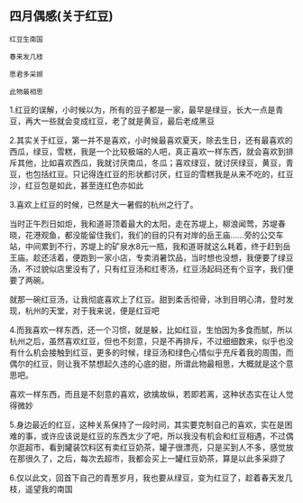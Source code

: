 ## 四月偶感(关于红豆) ##

    红豆生南国  
    
    春来发几枝  
    
    愿君多采撷  
    
    此物最相思



1.红豆的误解，小时候以为，所有的豆子都是一家，最早是绿豆，长大一点是青豆，再大一些就会变成红豆，老了就是黄豆，最后老成黑豆



2.其实关于红豆，第一并不是喜欢，小时候最喜欢夏天，除去生日，还有最喜欢的西瓜，绿豆，雪糕，我是一个比较极端的人吧，真正喜欢一样东西，就会喜欢到排斥其他，比如喜欢西瓜，我就讨厌南瓜，冬瓜；喜欢绿豆，就讨厌绿豆，黄豆，青豆，也包括红豆。只记得连红豆的形状都讨厌，红豆的雪糕我是从来不吃的，红豆沙，红豆包是如此，甚至连红色亦如此



3.喜欢上红豆的时候，已然是大一暑假的杭州之行了。

当时正午烈日如炬，我和道哥顶着最大的太阳，走在苏堤上，柳浪闻莺，苏堤春晓，花港观鱼，都没能留住我们，我们的目的只有对岸的岳王庙……旁的公交车站，中间累到不行，苏堤上的矿泉水8元一瓶，我和道哥就这么耗着，终于赶到岳王庙。趁还活着，便跑到一家小店，专卖消暑饮品，当时想也没想，我便要了绿豆汤，不过貌似店里没有了，只有红豆汤和红枣汤，红豆汤起码还有个豆字，我们便要了两碗。



就那一碗红豆汤，让我彻底喜欢上了红豆。甜到柔舌彻骨，冰到目明心清，登时发现，杭州的天堂，对于我来说，便是红豆吧



4.而我喜欢一样东西，还一个习惯，就是躲，比如红豆，生怕因为多食而腻，所以杭州之后，虽然喜欢红豆，但也不刻意，只是不再排斥，不过细细数来，似乎也没有什么机会接触到红豆，更多的时候，绿豆汤和绿色心情似乎充斥着我的周围，而偶尔的红豆，则让我不禁想起久违的心底的甜，所谓此物最相思，大概就是这个意思吧。



喜欢一样东西，而且是不刻意的喜欢，欲擒故纵，若即若离，这种状态实在让人觉得微妙



5.身边最近的红豆，这种关系保持了一段时间，其实要克制自己的喜欢，实在是困难的事，或许应该说是红豆的东西太少了吧，所以我没有机会和红豆相遇，不过偶尔逛超市，看到罐装饮料区有卖红豆奶茶，罐子很漂亮，只是买到人不多，感觉放在那很久了，之后，每次去超市，我都会买上一罐红豆奶茶，算是以此多采撷了



6.仅以此文，回首下自己的青葱岁月，我也要从绿豆，变为红豆了，趁着春天发几枝，遥望我的南国
